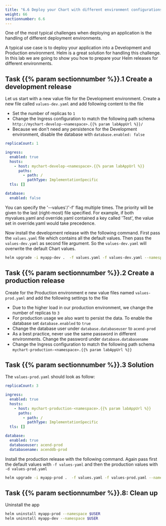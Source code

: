 ```yaml
---
title: "6.6 Deploy your Chart with different environment configurations"
weight: 66
sectionnumber: 6.6
---
```



One of the most typical challenges when deploying an application is the handling of different deployment environments.

A typical use case is to deploy your application into a Development and Production environment. Helm is a great solution for handling this challenge.
In this lab we are going to show you how to prepare your Helm releases for different environments.


## Task {{% param sectionnumber %}}.1 Create a development release


Let us start with a new value file for the Development environment. Create a new file called `values-dev.yaml` and add following content to the file

* Set the number of replicas to `1`
* Change the Ingress configuration to match the following path schema `http://mychart-develop-<namespace>.{{% param labAppUrl %}}/`
* Because we don't need any persistence for the Development environment, disable the database with `database.enabled: false`


```yaml
replicaCount: 1

ingress:
  enabled: true
  hosts:
    - host: mychart-develop-<namespace>.{{% param labAppUrl %}}
      paths:
        - path: /
          pathType: ImplementationSpecific
  tls: []

database:
  enabled: false
```

You can specify the '--values'/'-f' flag multiple times. The priority will be given to the last (right-most) file specified. For example, if both myvalues.yaml and override.yaml contained a key called 'Test', the value set in override.yaml would take precedence.

Now install the development release with the following command. First pass the `values.yaml` file which contains all the default values. Then pass the `values-dev.yaml` as second file argument. So the `values-dev.yaml` will overwrite the default Chart values.

```bash
helm upgrade -i myapp-dev .  -f values.yaml -f values-dev.yaml --namespace $USER 
```


## Task {{% param sectionnumber %}}.2 Create a production release


Create for the Production environment e new value files named `values-prod.yaml` and add the following settings to the file


* Due to the higher load in our production environment, we change the number of replicas to `3`
* For production usage we also want to persist the data. To enable the database set `database.enabled` to `true`
* Change the database user under `database.databaseuser` to `acend-prod`
* As a best practice, never use the same password in different environments. Change the password under `database.databasename`
* Change the Ingress configuration to match the following path schema `mychart-production-<namespace>.{{% param labAppUrl %}}`


## Task {{% param sectionnumber %}}.3 Solution

The `values-prod.yaml` should look as follow:

```yaml
replicaCount: 3

ingress:
  enabled: true
  hosts:
    - host: mychart-production-<namespace>.{{% param labAppUrl %}}
      paths:
        - path: /
          pathType: ImplementationSpecific
  tls: []

database:
  enabled: true
  databaseuser: acend-prod
  databasename: acenddb-prod
```

Install the production release with the following command. Again pass first the default values with `-f values-yaml` and then the production values with `-d values-prod.yaml`

```bash
helm upgrade -i myapp-prod .  -f values.yaml -f values-prod.yaml --namespace $USER
```


## Task {{% param sectionnumber %}}.8: Clean up

Uninstall the app

```bash
helm uninstall myapp-prod --namespace $USER
helm uninstall myapp-dev --namespace $USER
```
